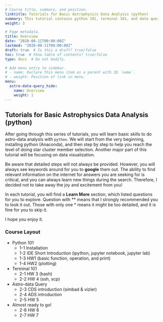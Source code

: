 ```yaml
---
# Course title, summary, and position.
linktitle: Tutorials for Basic Astrophysics Data Analysis (python)
summary: This tutorial contains python 101, terminal 101, and data query 101 for those new to this field and want to get their hands dirty ASAP (e.g., for summer intern students, lab newcomers, or people who want to switch to python).
weight: 3

# Page metadata.
title: Overview
date: "2020-08-11T00:00:00Z"
lastmod: "2020-08-11T00:00:00Z"
draft: true  # Is this a draft? true/false
toc: true  # Show table of contents? true/false
type: docs  # Do not modify.

# Add menu entry to sidebar.
# - name: Declare this menu item as a parent with ID `name`.
# - weight: Position of link in menu.
menu:
  astro-data-query_hide:
    name: Overview
    weight: 1
---
```


## Tutorials for Basic Astrophysics Data Analysis (python)
After going through this series of tutorials, you will learn basic skills to do astro-data analysis with `python`. We will start from the very beginning, installing python (Anaconda), and then step by step to help you reach the level of doing star cluster member selection. Another major part of this tutorial will be focusing on data visualization.

Be aware that detailed steps will not always be provided. However, you will always see keywords around for you to **google** them out. The ability to find relevant information on the internet for answers you are seeking for is critical, and you can always learn new things during the search. Therefore, I decided not to take away the joy and excitement from you!

In each tutorial, you will find a **Learn More** section, which listed questions for you to explore. Question with \*\* means that I strongly recommended you to look it out. Those with only one \* means it might be too detailed, and it is fine for you to skip it.

I hope you enjoy it.

### Course Layout
* Python 101
    * 1-1 Installation
    * 1-2 IDE Short Introduction (ipython, jupyter notebook, jupyter lab)
    * 1-3 HW1 (basic function, operation, and print)
    * 1-4 HW2 (plotting)
* Terminal 101
    * 2-1 HW 3 (bash)
    * 2-2 HW 4 (ssh, scp)
* Astro-data Query
    * 2-3 CDS introduction (simbad & vizier)
    * 2-4 ADS introduction
    * 2-5 HW 5
* Almost ready to go!
    * 2-6 HW 6
    * 2-7 HW 7
